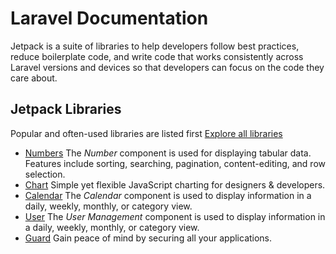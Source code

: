 # Laravel Documentation

Jetpack is a suite of libraries to help developers follow best practices, reduce boilerplate code, and write code that works consistently across Laravel versions and devices so that developers can focus on the code they care about.

## Jetpack Libraries

Popular and often-used libraries are listed first [Explore all libraries](/libraries)

- [Numbers](/numbers) The *Number* component is used for displaying tabular data. Features include sorting, searching, pagination, content-editing, and row selection.
- [Chart](/chart) Simple yet flexible JavaScript charting for designers & developers.
- [Calendar](/calendar) The *Calendar* component is used to display information in a daily, weekly, monthly, or category view.
- [User](/user) The *User Management* component is used to display information in a daily, weekly, monthly, or category view.
- [Guard](/guard) Gain peace of mind by securing all your applications.
